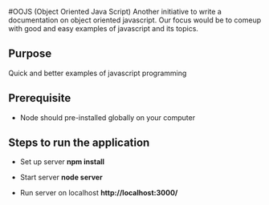 #OOJS (Object Oriented Java Script)
Another initiative to write a documentation on object oriented javascript. Our focus would be to comeup with good and easy examples of javascript and its topics.   

## Purpose
Quick and better examples of javascript programming 

## Prerequisite 
* Node should pre-installed globally on your computer 


## Steps to run the application
* Set up server
<strong>npm install</strong>

* Start server
<strong>node server</strong>

* Run server on localhost 
<strong>http://localhost:3000/</strong>
